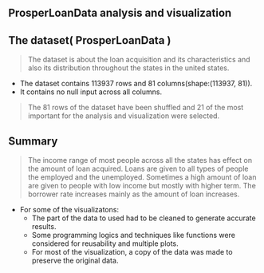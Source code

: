 ## ProsperLoanData analysis and visualization

## The dataset( ProsperLoanData )

> The dataset is about the loan acquisition and its characteristics and also its distribution throughout the states in the united states.
  - The dataset contains 113937 rows and 81 columns(shape:(113937, 81)).
  - It contains no null input across all columns.

> The 81 rows of the dataset have been shuffled and 21 of the most important for the analysis and visualization were selected.



## Summary

> The income range of most people across all the states has effect on the amount of loan acquired.
> Loans are given to all types of people the employed and the unemployed.
> Sometimes a high amount of loan are given to people with low income but mostly with higher term.
> The borrower rate increases mainly as the amount of loan increases.


- For some of the visualizatons:
  - The part of the data to used had to be cleaned to generate accurate results.
  - Some programming logics and techniques like functions were considered for reusability and multiple plots.
  - For most of the visualization, a copy of the data was made to preserve the original data.